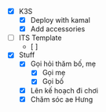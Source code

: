 - [x] K3S
	- [x] Deploy with kamal
	- [x] Add accessories
- [ ] ITS Template
	- [ ] 
- [x] Stuff
	- [x] Gọi hỏi thăm bố, mẹ
		- [x] Gọi mẹ
		- [x] Gọi bố
	- [x] Lên kế hoạch đi chơi
	- [x] Chăm sóc ae Hưng